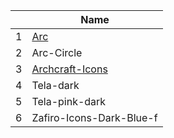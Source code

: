||Name|
|---|---|
|1|[Arc](https://github.com/NicoHood/arc-icon-theme)|
|2|Arc-Circle|
|3|[Archcraft-Icons](https://github.com/archcraft-os/archcraft-icons)|
|4|Tela-dark|
|5|Tela-pink-dark|
|6|Zafiro-Icons-Dark-Blue-f|
